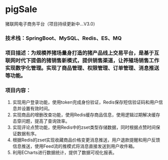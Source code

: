 # pigSale
猪联网电子商务平台（项目持续更新中...V3.0）
### 技术栈：SpringBoot、MySQL、Redis、ES、MQ
### 项目描述：为规模养猪场量身打造的猪产品线上交易平台，是基于互联网时代下提倡的猪销售新模式，提供销售渠道，让养殖场销售工作实现数字化管理。实现了商品管理、权限管理、订单管理、消息推送等功能。
### 项目内容：
1.	实现用户登录功能，使用token完成身份验证，Redis保存短信验证码和用户信息并设置有效时间。
2.	实现商品的增删改查功能，使用Redis缓存商品信息，使用逻辑过期解决缓存击穿问题，提高了查询效率。
3.	实现评论点赞功能，使用Redis中的zset类型存储数据，同时根据点赞时间保证数据有序。
4.	根据Redis的zset实现收藏商品价格变更消息推送，用户退款提醒和用户反馈信息推送，使用Feed流的推模式将消息直接发送到用户收件箱。
5.	利用ECharts进行数据统计，提供了数据可视化报表。
